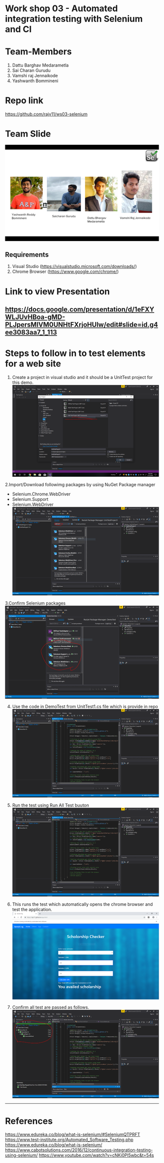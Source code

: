 # Work shop 03 - Automated integration testing with Selenium and CI

# Team-Members

1. Dattu Barghav Medarametla
2. Sai Charan Gurudu
3. Vamshi raj Jennaikode
4. Yashwanth Bommineni


# Repo link
https://github.com/rajv11/ws03-selenium


# Team Slide
![teamslide](https://github.com/rajv11/ws03-selenium/blob/master/Images/teamslide.PNG)


## Requirements

1. Visual Studio (https://visualstudio.microsoft.com/downloads/)
2. Chrome Browser (https://www.google.com/chrome/)


# Link to view Presentation

https://docs.google.com/presentation/d/1eFXYWLJUvHBoa-gMD-PLJpersMlVM0UNHtFXrjoHUlw/edit#slide=id.g4ee3083aa7_1_113
---

# Steps to follow in to test elements for a web site
1. Create a project in visual studio and it should be a UnitTest project for this demo.
![Creating Project](https://github.com/rajv11/ws03-selenium/blob/master/Images/1.CreateProject.PNG)

2.Import/Download followimg packages by using NuGet Package manager
 - Selenium.Chrome.WebDriver
 - Selenium.Support
 - Selenium.WebDriver
![Package](https://github.com/rajv11/ws03-selenium/blob/master/Images/2.Package.PNG)

3.Confirm Selenium packages
![confirm](https://github.com/rajv11/ws03-selenium/blob/master/Images/3.ConfirmSeleniumPackages.PNG)

4. Use the code in DemoTest from UnitTest1.cs file which is provide in repo
![code](https://github.com/rajv11/ws03-selenium/blob/master/Images/4.code.PNG)

5. Run the test using Run All Test buuton 
![Run](https://github.com/rajv11/ws03-selenium/blob/master/Images/5.RunBuutom.PNG)

6. This runs the test which automatically opens the chrome browser and test the application.
![Website](https://github.com/rajv11/ws03-selenium/blob/master/Images/6.site%20page.PNG)

7. Confirm all test are passed as follows.
![Test Passed](https://github.com/rajv11/ws03-selenium/blob/master/Images/7.TestsPassed.PNG)


---
# References
 https://www.edureka.co/blog/what-is-selenium/#SeleniumQTPRFT
 https://www.test-institute.org/Automated_Software_Testing.php
 https://www.edureka.co/blog/what-is-selenium/
 https://www.cabotsolutions.com/2016/12/continuous-integration-testing-using-selenium/
 https://www.youtube.com/watch?v=cNKi0Pl5wbc&t=54s
 


